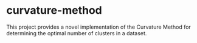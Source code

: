 # curvature-method
This project provides a novel implementation of the Curvature Method for determining the optimal number of clusters in a dataset.
